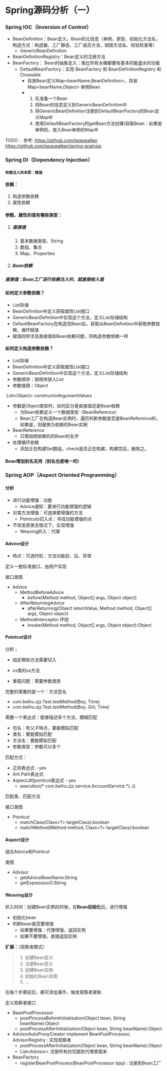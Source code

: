 # Spring源码分析（一）



### Spring IOC（Inversion of Control）
- BeanDefinition：Bean定义，Bean的元信息（单例、原型、初始化方法名，构造方式：构造器、工厂静态、工厂成员方法，销毁方法名、校验检查等）
  - GenericBeanDefinition
- BeanDefinitionRegistry：Bean定义的注册方法
- BeanFactory： Bean的抽象定义：类比所有水桶都要有基本的能盛水的功能
  - DefaultBeanFactory：实现 BeanFactory 和 BeanDefinitionRegistry 和 Closeable
    - 存放Bean定义Map<beanName,BeanDefinition>，存放Map<beanName,Object> 单例Bean
    - 1. 先准备一个Bean
      2. 将Bean的信息定义到GenericBeanDefinition中
      3. 将GenericBeanDefinition注册到DefaultBeanFactory的Bean定义Map中
      4. 使用DefaultBeanFactory的getBean方法创建/获取Bean：如果是单例的，放入Bean单例的Map中



TODO：
    参考:
        https://github.com/seaswalker
        https://github.com/seaswalker/spring-analysis



### Spring DI（Dependency Injection）

#### `依赖注入的本质：赋值`

#### 依赖：

1. 构造参数依赖
2. 属性依赖



#### 参数、属性的值有哪些类型：

1. ##### 直接值

   1. 基本数据类型、String
   2. 数组、集合
   3. Map、Properties

2. ##### Bean依赖

##### 直接值：Bean工厂进行依赖注入时，就直接给入值



#### 如何定义参数依赖？

- List存储
- BeanDefinition中定义获取属性List接口
- GenericBeanDefinition中实现这个方法，定义List存储结构
- DefaultBeanFactory在构造完Bean后，获取从BeanDefinition中获取参数依赖、循环赋值
- 赋值同样涉及直接值和Bean依赖问题，同构造参数依赖一样



#### 如何定义构造参数依赖？

- List存储 
- BeanDefinition中定义获取属性List接口
- GenericBeanDefinition中实现这个方法，定义List存储结构
- 参数顺序：按顺序放入List
- 参数值用：Object

​		List\<Object> constructorArgumentValues

- 参数是Object类型时，如何区分是直接值还是Bean依赖
  - 为Bean依赖定义一个数据类型（BeanReference）
  - Bean工厂在构造Bean实例时，遍历判断参数是否是BeanReference的，如果是，则替换为依赖的Bean实例
- BeanReference
  - 只需指明依赖的的Bean的名字
- 处理循环依赖
  - 添加正在构建Set数组，check是否正在构建，构建完后，删除之。



#### Bean增加别名支持（别名也是唯一的）





### Spring AOP（Aspect Oriented Programming）

#### 分析

- 进行功能增强：功能
  - Advice通知：要进行功能增强的逻辑
- 对类方法增强：可选择要增强的方法
  - Pointcuts切入点：寻找功能增强的点
- 不改变原类去情况下，实现增强
  - Weaving织入：代理



#### Advice设计

- 特点：可选时机：方法功能前、后、异常

定义一套标准接口，由用户实现

接口类图

- Advice
  - MethodBeforeAdvice
    - before(Method method, Object[] args, Object object)
  - AfterReturningAdvice
    - afterReturning(Object returnValue, Method method, Object[] args, Object object)
  - MethodInterceptor 环绕
    - invoke(Method method, Object[] args, Object object):Object



#### Pointcut设计

分析；

- 指定哪些方法需要切入

- xx类的xx方法

- 重载问题：需要参数类型

完整的需要的是一个：方法签名

- com.beihu.zjz.Test.testMethod(Boy, Time)
- com.beihu.zjz.Test.testMethod(Boy, Girl, Time)

需要一个表达式：能够描述多个方法，模糊匹配

- 包名：有父子特点，要能模拟匹配
- 类名：要能模拟匹配
- 方法名：要能模拟匹配
- 参数类型：参数可以多个

匹配方式：

- 正则表达式  - yes
- Ant Path表达式
- AspectJ的pointcut表达式  - yes
  - execution(* com.beihu.zjz.service.AccountService.*(..))

匹配类、匹配方法

接口类图

- Pointcut
  - matchClass(Class<?> targetClass):boolean
  - matchMethod(Method method, Class<?> targetClass):boolean



#### Aspect设计

组合Advice和Pointcut

类图

- Advisor
  - getAdviceBeanName:String
  - getExpression():Stirng





#### Weaving设计

织入时间：创建Bean实例的时候，在**Bean初始化**后，进行增强

- 初始化bean
- 判断bean是否要增强
  - 如果要增强：代理增强，返回实例
  - 如果不要增强，直接返回实例

**扩展：**（观察者模式）

> 1. 创建Bean定义
> 2. 注册Bean定义
> 3. 创建Bean实例
> 4. 初始化Bean实例
> 5. ...

在每个步骤前后，都可添加事件，触发观察者更新



定义观察者接口

- BeanPostProcessor
  - postProcessBeforeInitialization(Object bean, String beanName):Object
  - postProcessAfterInitialization(Object bean, String beanName):Object
- AdvisorAutoProxyCreator implement BeanPostProcessor, AdvisorRegistry : 实现观察者
  - postProcessAfterInitialization(Object bean, String beanName):Object
  - List\<Advisor> 注册所有的切面到代理里面来
- BeanFactory
  - registerBeanPostProcess(BeanPostProcessor bpp)  : 注册到Bean工厂


